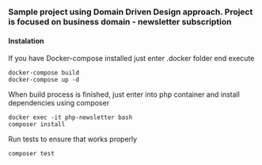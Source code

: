 ### Sample project using Domain Driven Design approach. Project is focused on business domain - newsletter subscription

#### Instalation
If you have Docker-compose installed just enter .docker folder end execute
```
docker-compose build
docker-compose up -d
```

When build process is finished, just enter into php container and install dependencies using composer
```
docker exec -it php-newsletter bash
composer install
```

Run tests to ensure that works properly
```
composer test
```